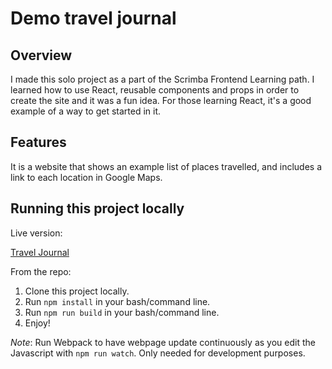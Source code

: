 # Demo travel journal

## Overview
I made this solo project as a part of the Scrimba Frontend Learning path. I learned how to use React, reusable components and props in order to create the site and it was a fun idea. For those learning React, it's a good example of a way to get started in it.

## Features

It is a website that shows an example list of places travelled, and includes a link to each location in Google Maps.

## Running this project locally

Live version:

[Travel Journal](https://sparkling-entremet-e74a8d.netlify.app/)

From the repo:
1. Clone this project locally.
2. Run ```npm install``` in your bash/command line.
3. Run ```npm run build``` in your bash/command line.
4. Enjoy!

*Note*: Run Webpack to have webpage update continuously as you edit the Javascript with ```npm run watch```. Only needed for development purposes.
